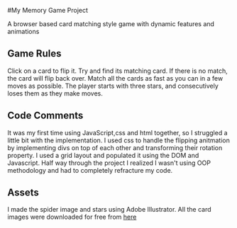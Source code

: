 #My Memory Game Project

A browser based card matching style game with dynamic features and animations

## Game Rules 
Click on a card to flip it. Try and find its matching card. If there is no match, the card will flip back over. Match all the cards as fast as you can in a few moves as possible. 
The player starts with three stars, and consecutively loses them as they make moves. 


## Code Comments 
It was my first time using JavaScript,css and html together, so I struggled a little bit with the implementation. I used css to handle the flipping anitmation by implementing divs on top of each other and transforming their rotation property. I used a grid layout and populated it using the DOM and Javascript. Half way through the project I realized I wasn't using OOP methodology and had to completely refracture my code. 

## Assets
I made the spider image and stars using Adobe Illustrator. All the card images were downloaded for free from
[here](https://vertexfrog.itch.io/free-stylised-fantasy-weapons)

